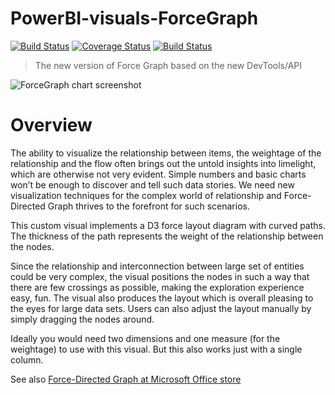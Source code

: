 # PowerBI-visuals-ForceGraph
[![Build Status](https://travis-ci.org/Microsoft/PowerBI-visuals-ForceGraph.svg?branch=master)](https://travis-ci.org/Microsoft/PowerBI-visuals-ForceGraph) [![Coverage Status](https://coveralls.io/repos/github/Microsoft/PowerBI-visuals-ForceGraph/badge.svg?branch=master)](https://coveralls.io/github/Microsoft/PowerBI-visuals-ForceGraph?branch=master) [![Build Status](https://dev.azure.com/customvisuals/public/_apis/build/status/Microsoft.powerbi-visuals-chord)](https://dev.azure.com/customvisuals/public/_build/latest?definitionId=6)

> The new version of Force Graph based on the new DevTools/API

![ForceGraph chart screenshot](https://github.com/microsoft/PowerBI-visuals-ForceGraph/blob/master/assets/screenshot.png)
# Overview

The ability to visualize the relationship between items, the weightage of the relationship and the flow often brings out the untold insights into limelight, which are otherwise not very evident. Simple numbers and basic charts won’t be enough to discover and tell such data stories. We need new visualization techniques for the complex world of relationship and Force-Directed Graph thrives to the forefront for such scenarios.

This custom visual implements a D3 force layout diagram with curved paths. The thickness of the path represents the weight of the relationship between the nodes.

Since the relationship and interconnection between large set of entities could be very complex, the visual positions the nodes in such a way that there are few crossings as possible, making the exploration experience easy, fun. The visual also produces the layout which is overall pleasing to the eyes for large data sets. Users can also adjust the layout manually by simply dragging the nodes around.

Ideally you would need two dimensions and one measure (for the weightage) to use with this visual. But this also works just with a single column.

See also [Force-Directed Graph at Microsoft Office store](https://store.office.com/en-us/app.aspx?assetid=WA104380764&sourcecorrid=77983508-5303-4ec4-9df1-2859e60e896c&searchapppos=0&ui=en-US&rs=en-US&ad=US&appredirect=false)
